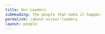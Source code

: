 ```yaml
---
title: Our Leaders
subHeading: The people that make it happen
permalink: /about-us/our-leaders
layout: people
---
```

